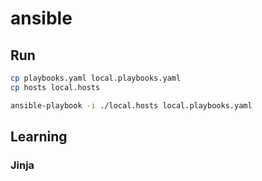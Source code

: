 # ansible

## Run
```bash
cp playbooks.yaml local.playbooks.yaml
cp hosts local.hosts

ansible-playbook -i ./local.hosts local.playbooks.yaml
```


## Learning

### Jinja